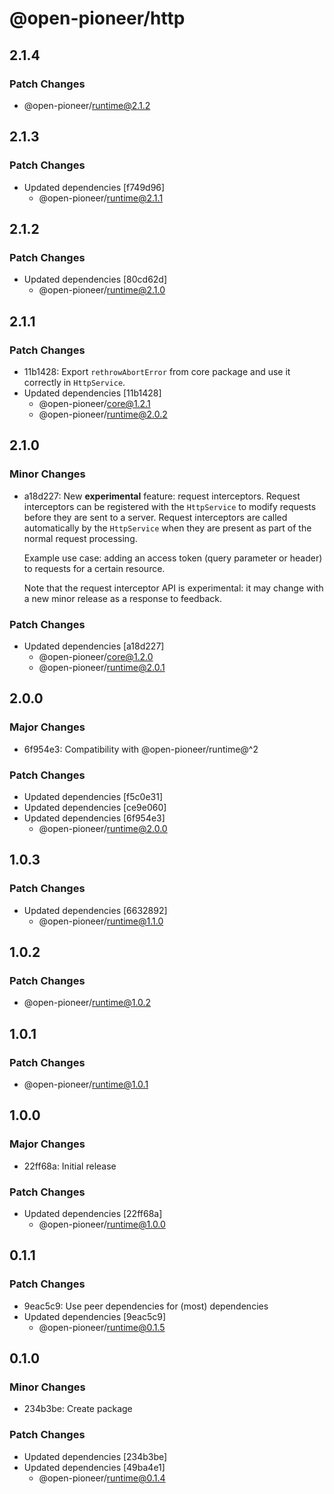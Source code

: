 # @open-pioneer/http

## 2.1.4

### Patch Changes

-   @open-pioneer/runtime@2.1.2

## 2.1.3

### Patch Changes

-   Updated dependencies [f749d96]
    -   @open-pioneer/runtime@2.1.1

## 2.1.2

### Patch Changes

-   Updated dependencies [80cd62d]
    -   @open-pioneer/runtime@2.1.0

## 2.1.1

### Patch Changes

-   11b1428: Export `rethrowAbortError` from core package and use it correctly in `HttpService`.
-   Updated dependencies [11b1428]
    -   @open-pioneer/core@1.2.1
    -   @open-pioneer/runtime@2.0.2

## 2.1.0

### Minor Changes

-   a18d227: New **experimental** feature: request interceptors.
    Request interceptors can be registered with the `HttpService` to modify requests before they are sent to a server.
    Request interceptors are called automatically by the `HttpService` when they are present as part of the normal request processing.

    Example use case: adding an access token (query parameter or header) to requests for a certain resource.

    Note that the request interceptor API is experimental: it may change with a new minor release as a response to feedback.

### Patch Changes

-   Updated dependencies [a18d227]
    -   @open-pioneer/core@1.2.0
    -   @open-pioneer/runtime@2.0.1

## 2.0.0

### Major Changes

-   6f954e3: Compatibility with @open-pioneer/runtime@^2

### Patch Changes

-   Updated dependencies [f5c0e31]
-   Updated dependencies [ce9e060]
-   Updated dependencies [6f954e3]
    -   @open-pioneer/runtime@2.0.0

## 1.0.3

### Patch Changes

-   Updated dependencies [6632892]
    -   @open-pioneer/runtime@1.1.0

## 1.0.2

### Patch Changes

-   @open-pioneer/runtime@1.0.2

## 1.0.1

### Patch Changes

-   @open-pioneer/runtime@1.0.1

## 1.0.0

### Major Changes

-   22ff68a: Initial release

### Patch Changes

-   Updated dependencies [22ff68a]
    -   @open-pioneer/runtime@1.0.0

## 0.1.1

### Patch Changes

-   9eac5c9: Use peer dependencies for (most) dependencies
-   Updated dependencies [9eac5c9]
    -   @open-pioneer/runtime@0.1.5

## 0.1.0

### Minor Changes

-   234b3be: Create package

### Patch Changes

-   Updated dependencies [234b3be]
-   Updated dependencies [49ba4e1]
    -   @open-pioneer/runtime@0.1.4
